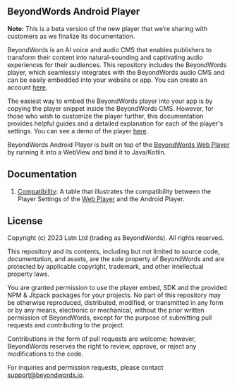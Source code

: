 ## BeyondWords Android Player

**Note:** This is a beta version of the new player that we’re sharing with customers as we finalize its documentation.


BeyondWords is an AI voice and audio CMS that enables publishers to transform their content into natural-sounding and captivating audio experiences for their audiences.
This repository includes the BeyondWords player, which seamlessly integrates with the BeyondWords audio CMS and can be easily embedded into your website or app. You can create an account
[here](https://dash.beyondwords.io/auth/signup).

The easiest way to embed the BeyondWords player into your app is by copying
the player snippet inside the BeyondWords CMS. However, for those who wish to
customize the player further, this documentation provides helpful guides and a
detailed explanation for each of the player's settings. You can see a demo of
the player
[here](./example).

BeyondWords Android Player is built on top of the [BeyondWords Web Player](https://github.com/BeyondWords-io/player) by running it into a WebView and bind it to Java/Kotlin.

## Documentation

1. [Compatibility](./doc/compatibility.md): A table that illustrates the compatibility between the Player Settings of the [Web Player](https://github.com/beyondwords-io/player) and the Android Player.

## License

Copyright (c) 2023 Lstn Ltd (trading as BeyondWords). All rights reserved.

This repository and its contents, including but not limited to source code, documentation, and assets, are the sole property of BeyondWords and are protected by applicable copyright, trademark, and other intellectual property laws.

You are granted permission to use the player embed, SDK and the provided NPM & Jitpack packages for your projects. No part of this repository may be otherwise reproduced, distributed, modified, or transmitted in any form or by any means, electronic or mechanical, without the prior written permission of BeyondWords, except for the purpose of submitting pull requests and contributing to the project.

Contributions in the form of pull requests are welcome; however, BeyondWords reserves the right to review, approve, or reject any modifications to the code.

For inquiries and permission requests, please contact support@beyondwords.io.
